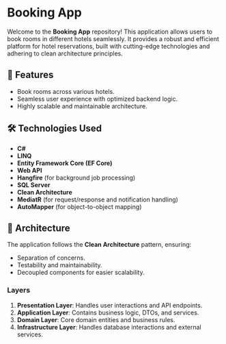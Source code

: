 # Booking App

Welcome to the **Booking App** repository! This application allows users to book rooms in different hotels seamlessly. It provides a robust and efficient platform for hotel reservations, built with cutting-edge technologies and adhering to clean architecture principles.

## 🌟 Features

- Book rooms across various hotels.
- Seamless user experience with optimized backend logic.
- Highly scalable and maintainable architecture.

## 🛠️ Technologies Used

- **C#**
- **LINQ**
- **Entity Framework Core (EF Core)**
- **Web API**
- **Hangfire** (for background job processing)
- **SQL Server**
- **Clean Architecture**
- **MediatR** (for request/response and notification handling)
- **AutoMapper** (for object-to-object mapping)

## 📂 Architecture

The application follows the **Clean Architecture** pattern, ensuring:

- Separation of concerns.
- Testability and maintainability.
- Decoupled components for easier scalability.

### Layers

1. **Presentation Layer**: Handles user interactions and API endpoints.
2. **Application Layer**: Contains business logic, DTOs, and services.
3. **Domain Layer**: Core domain entities and business rules.
4. **Infrastructure Layer**: Handles database interactions and external services.
